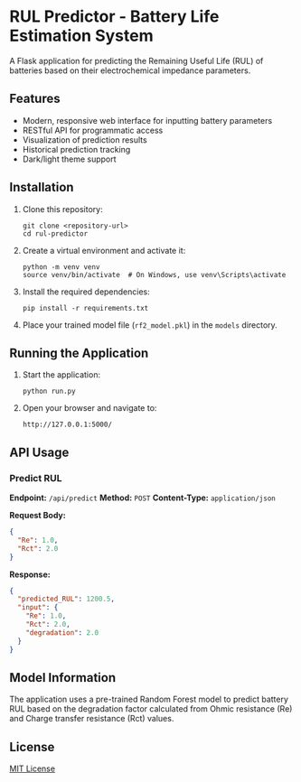 # RUL Predictor - Battery Life Estimation System

A Flask application for predicting the Remaining Useful Life (RUL) of batteries based on their electrochemical impedance parameters.

## Features

- Modern, responsive web interface for inputting battery parameters
- RESTful API for programmatic access
- Visualization of prediction results
- Historical prediction tracking
- Dark/light theme support

## Installation

1. Clone this repository:
   ```
   git clone <repository-url>
   cd rul-predictor
   ```

2. Create a virtual environment and activate it:
   ```
   python -m venv venv
   source venv/bin/activate  # On Windows, use venv\Scripts\activate
   ```

3. Install the required dependencies:
   ```
   pip install -r requirements.txt
   ```

4. Place your trained model file (`rf2_model.pkl`) in the `models` directory.

## Running the Application

1. Start the application:
   ```
   python run.py
   ```

2. Open your browser and navigate to:
   ```
   http://127.0.0.1:5000/
   ```

## API Usage

### Predict RUL

**Endpoint:** `/api/predict`
**Method:** `POST`
**Content-Type:** `application/json`

**Request Body:**
```json
{
  "Re": 1.0,
  "Rct": 2.0
}
```

**Response:**
```json
{
  "predicted_RUL": 1200.5,
  "input": {
    "Re": 1.0,
    "Rct": 2.0,
    "degradation": 2.0
  }
}
```

## Model Information

The application uses a pre-trained Random Forest model to predict battery RUL based on the degradation factor calculated from Ohmic resistance (Re) and Charge transfer resistance (Rct) values.

## License

[MIT License](LICENSE)
